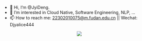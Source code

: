 - 👋 Hi, I’m @JyiDeng.
- 👀 I’m interested in Cloud Native, Software Engineering, NLP, ...
- 📫 How to reach me: 22302010075@m.fudan.edu.cn || Wechat: Djyalice444

<!---
- 🌱 I’m currently learning Data Structure, Discrete Mathematics, json skills, ...
--->

<!---
<div align="center"> <img src="https://github-readme-stats.vercel.app/api/top-langs/?username=JyiDeng&hide_title=true&hide_border=true&layout=compact&langs_count=6&text_color=000&icon_color=fff&theme=graywhite" /> </div>
--->
<div align="center"> <img src="https://stats.justsong.cn/api/csdn?id=weixin_50132289"> </div>
<!---
![JyiDeng's Most used languages](https://github-readme-stats.vercel.app/api/top-langs?username=JyiDeng&show_icons=true&count_private=true&theme=gotham)
--->
<!---
<div align="center"> <img src="https://visitor-badge.glitch.me/badge?page_id=JyiDeng" /> </div>
--->
<!---
<div align="center"> <img src="https://github-profile-trophy.vercel.app/?username=JyiDeng" /> </div>
--->
<!---
<div align="center"> <img src="https://activity-graph.herokuapp.com/graph?username=JyiDeng&theme=xcode" /> </div>
--->


<!---
JyiDeng/JyiDeng is a ✨ special ✨ repository because its `README.md` (this file) appears on your GitHub profile.
You can click the Preview link to take a look at your changes.
--->
